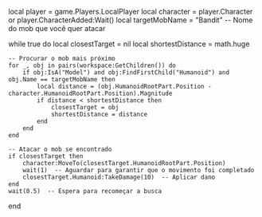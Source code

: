 local player = game.Players.LocalPlayer
local character = player.Character or player.CharacterAdded:Wait()
local targetMobName = "Bandit"  -- Nome do mob que você quer atacar

while true do
    local closestTarget = nil
    local shortestDistance = math.huge

    -- Procurar o mob mais próximo
    for _, obj in pairs(workspace:GetChildren()) do
        if obj:IsA("Model") and obj:FindFirstChild("Humanoid") and obj.Name == targetMobName then
            local distance = (obj.HumanoidRootPart.Position - character.HumanoidRootPart.Position).Magnitude
            if distance < shortestDistance then
                closestTarget = obj
                shortestDistance = distance
            end
        end
    end

    -- Atacar o mob se encontrado
    if closestTarget then
        character:MoveTo(closestTarget.HumanoidRootPart.Position)
        wait(1)  -- Aguardar para garantir que o movimento foi completado
        closestTarget.Humanoid:TakeDamage(10)  -- Aplicar dano
    end
    wait(0.5)  -- Espera para recomeçar a busca
end
